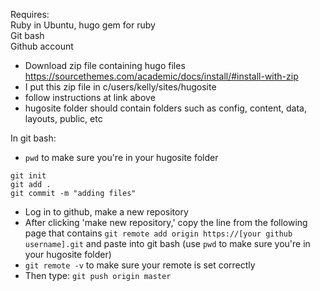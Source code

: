 Requires:      
Ruby in Ubuntu, hugo gem for ruby      
Git bash       
Github account      
       
- Download zip file containing hugo files
https://sourcethemes.com/academic/docs/install/#install-with-zip
- I put this zip file in c/users/kelly/sites/hugosite
- follow instructions at link above
- hugosite folder should contain folders such as config, content, data, layouts, public, etc
           
In git bash:          
- ```pwd``` to make sure you're in your hugosite folder
```     
git init      
git add .  
git commit -m "adding files"    
``` 
        
         
- Log in to github, make a new repository       
- After clicking 'make new repository,' copy the line from the following page that contains 
```git remote add origin https://[your github username].git``` and paste into git bash 
(use ```pwd``` to make sure you're in your hugosite folder)      
- ```git remote -v``` to make sure your remote is set correctly     
- Then type:
```git push origin master```     

       
       

 



